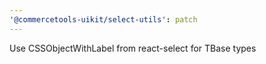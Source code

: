 ```yaml
---
'@commercetools-uikit/select-utils': patch
---
```


Use CSSObjectWithLabel from react-select for TBase types

